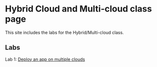 # Hybrid Cloud and Multi-cloud class page

This site includes the labs for the Hybrid/Multi-cloud class.

## Labs
Lab 1: [Deploy an app on multiple clouds](labs/hybrid_app/index.md/)   
